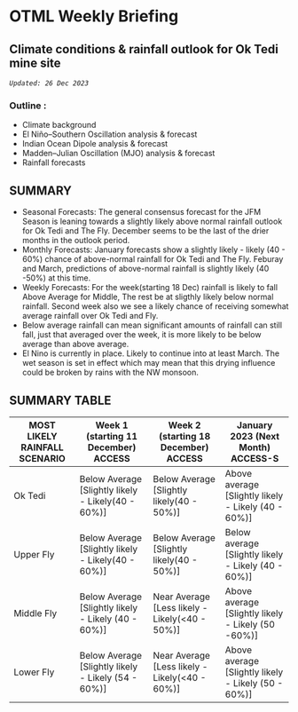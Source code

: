 # OTML Weekly Briefing
## Climate conditions & rainfall outlook for Ok Tedi mine site

*`Updated: 26 Dec 2023`*

### Outline :
 - Climate background 
 - El Niño–Southern Oscillation analysis & forecast 
 - Indian Ocean Dipole analysis & forecast 
 - Madden–Julian Oscillation (MJO) analysis & forecast 
 - Rainfall forecasts

## SUMMARY 
- Seasonal Forecasts: The general consensus forecast for the JFM Season is leaning towards a slightly likely above normal rainfall outlook for Ok Tedi and The Fly. December seems to be the last of the drier months in the outlook period.
- Monthly Forecasts: January forecasts show a slightly likely - likely (40 - 60%) chance of above-normal rainfall for Ok Tedi and The Fly. Feburay and March, predictions of above-normal rainfall is slightly likely (40 -50%) at this time.
- Weekly Forecasts: For the week(starting 18 Dec) rainfall is likely to fall Above Average for Middle, The rest be at sligthly likely below normal rainfall. Second week also we see a likely chance of receiving somewhat average rainfall over Ok Tedi and Fly. 
- Below average rainfall can mean significant amounts of rainfall can still fall, just that averaged over the week, it is more likely to be below average than above average.
- El Nino is currently in place. Likely to continue into at least March. The wet season is set in effect which may mean that this drying influence could be broken by rains with the NW monsoon.

## SUMMARY TABLE
| MOST LIKELY RAINFALL SCENARIO | Week 1 (starting  11 December) ACCESS | Week 2 (starting 18 December) ACCESS | January 2023 (Next Month) ACCESS-S |
| ------ | ------ | ------ | ------ |
| Ok Tedi| Below Average [Slightly likely - Likely(40 - 60%)] | Below Average [Slightly likely(40 - 50%)] | Above average [Slightly likely - Likely (40 - 60%)] |
| Upper Fly |  Below Average [Slightly likely - Likely(40 - 60%)]  | Below Average [Slightly likely(40 - 50%)] | Below average [Slightly likely - Likely (40 - 60%)] |
| Middle Fly | Below Average [Slightly likely - Likely (40 - 60%)] | Near Average [Less likely - Likely(<40 - 50%)] | Above average [Slightly likely - Likely (50 -60%)] |
| Lower Fly | Below Average [Slightly likely - Likely (54 - 60%)] | Near Average [Less likely - Likely(<40 - 60%)] | Above average [Slightly likely - Likely (50 - 60%)] |
